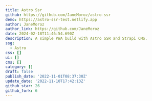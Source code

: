 ```yaml
---
title: Astro Ssr
github: https://github.com/JaneMoroz/astro-ssr
demo: https://astro-ssr-test.netlify.app
author: JaneMoroz
author_link: https://github.com/JaneMoroz
date: 2024-02-18T11:46:54.690Z
description: A simple PWA build with Astro SSR and Strapi CMS.
ssg:
  - Astro
css: []
ui: []
cms: []
category: []
draft: false
publish_date: '2022-11-01T08:37:30Z'
update_date: '2022-11-10T17:42:13Z'
github_star: 26
github_fork: 6
---
```


